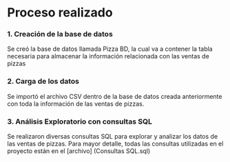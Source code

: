 # Proceso realizado
### 1. Creación de la base de datos
Se creó la base de datos llamada Pizza BD, la cual va a contener la tabla necesaria para almacenar la información relacionada con las ventas de pizzas
### 2. Carga de los datos
Se importó el archivo CSV dentro de la base de datos creada anteriormente con toda la información de las ventas de pizzas.
### 3. Análisis Exploratorio con consultas SQL
Se realizaron diversas consultas SQL para explorar y analizar los datos de las ventas de pizzas. Para mayor detalle, todas las consultas utilizadas en el proyecto están en el [archivo] (Consultas SQL.sql) 
